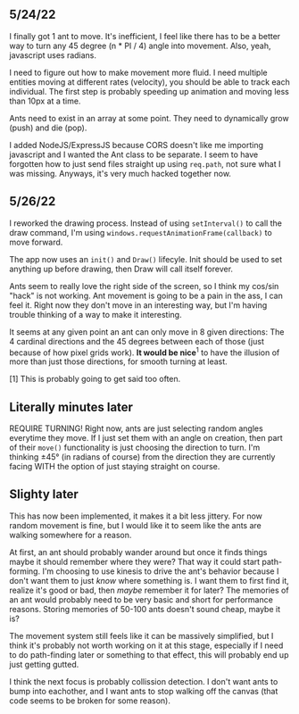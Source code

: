 ## 5/24/22

I finally got 1 ant to move. It's inefficient, I feel like there has to be a better way to turn any 45 degree (n * PI / 4) angle into movement. Also, yeah, javascript uses radians.

I need to figure out how to make movement more fluid. I need multiple entities moving at different rates (velocity), you should be able to track each individual. The first step is probably speeding up animation and moving less than 10px at a time.

Ants need to exist in an array at some point. They need to dynamically grow (push) and die (pop).

I added NodeJS/ExpressJS because CORS doesn't like me importing javascript and I wanted the Ant class to be separate. I seem to have forgotten how to just send files straight up using `req.path`, not sure what I was missing. Anyways, it's very much hacked together now.

## 5/26/22

I reworked the drawing process. Instead of using `setInterval()` to call the draw command, I'm using `windows.requestAnimationFrame(callback)` to move forward. 

The app now uses an `init()` and `Draw()` lifecyle. Init should be used to set anything up before drawing, then Draw will call itself forever.

Ants seem to really love the right side of the screen, so I think my cos/sin "hack" is not working. Ant movement is going to be a pain in the ass, I can feel it. Right now they don't move in an interesting way, but I'm having trouble thinking of a way to make it interesting. 

It seems at any given point an ant can only move in 8 given directions: The 4 cardinal directions and the 45 degrees between each of those (just because of how pixel grids work). **It would be nice**<sup>1</sup> to have the illusion of more than just those directions, for smooth turning at least.

[1] This is probably going to get said too often.

## Literally minutes later

REQUIRE TURNING! Right now, ants are just selecting random angles everytime they move. If I just set them with an angle on creation, then part of their `move()` functionality is just choosing the direction to turn. I'm thinking ±45° (in radians of course) from the direction they are currently facing WITH the option of just staying straight on course.

## Slighty later

This has now been implemented, it makes it a bit less jittery. For now random movement is fine, but I would like it to seem like the ants are walking somewhere for a reason.

At first, an ant should probably wander around but once it finds things maybe it should remember where they were? That way it could start path-forming. I'm choosing to use kinesis to drive the ant's behavior because I don't want them to just *know* where something is. I want them to first find it, realize it's good or bad, then *maybe* remember it for later? The memories of an ant would probably need to be very basic and short for performance reasons. Storing memories of 50-100 ants doesn't sound cheap, maybe it is?

The movement system still feels like it can be massively simplified, but I think it's probably not worth working on it at this stage, especially if I need to do path-finding later or something to that effect, this will probably end up just getting gutted.

I think the next focus is probably collission detection. I don't want ants to bump into eachother, and I want ants to stop walking off the canvas (that code seems to be broken for some reason).